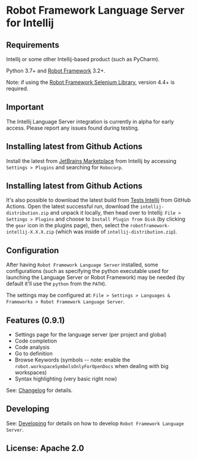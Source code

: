 Robot Framework Language Server for Intellij
=============================================

Requirements
-------------
Intellij or some other Intellij-based product (such as PyCharm).

Python 3.7+ and [Robot Framework](https://robotframework.org/) 3.2+.

Note: if using the [Robot Framework Selenium Library](https://github.com/robotframework/SeleniumLibrary), version 4.4+ is required.

Important
-----------

The Intellij Language Server integration is currently in alpha for early access.
Please report any issues found during testing.


Installing latest from Github Actions
--------------------------------------

Install the latest from [JetBrains Marketplace](https://plugins.jetbrains.com/plugin/16086-robot-framework-language-server)
from Intellij by accessing `Settings > Plugins` and searching for `Robocorp`.

Installing latest from Github Actions
--------------------------------------

It's also possible to download the latest build from [Tests Intellij](https://github.com/robocorp/robotframework-lsp/actions?query=workflow%3A%22Tests+-+Intellij%22)
from GitHub Actions. Open the latest successful run, download the `intellij-distribution.zip` and unpack it locally, then
head over to Intellij: `File > Settings > Plugins` and choose to `Install Plugin from Disk` (by clicking the `gear` icon in the plugins page),
then, select the `robotframework-intellij-X.X.X.zip` (which was inside of `intellij-distribution.zip`). 

Configuration
-------------

After having `Robot Framework Language Server` installed, some configurations (such as specifying
the python executable used for launching the Language Server or Robot Framework)
may be needed (by default it'll use the `python` from the `PATH`).

The settings may be configured at: `File > Settings > Languages & Frameworks > Robot Framework Language Server`.

Features (0.9.1)
-----------------

- Settings page for the language server (per project and global)
- Code completion
- Code analysis
- Go to definition
- Browse Keywords (symbols -- note: enable the `robot.workspaceSymbolsOnlyForOpenDocs` when dealing with big workspaces)
- Syntax highlighting (very basic right now)

See: [Changelog](docs/changelog.md) for details.


Developing
------------

See: [Developing](docs/develop.md) for details on how to develop `Robot Framework Language Server`.


License: Apache 2.0
-------------------
